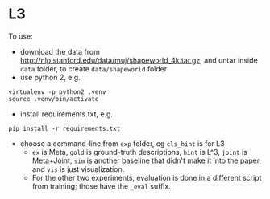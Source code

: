 # L3

To use:
- download the data from http://nlp.stanford.edu/data/muj/shapeworld_4k.tar.gz, and untar inside `data` folder, to create `data/shapeworld` folder
- use python 2, e.g.
```
virtualenv -p python2 .venv
source .venv/bin/activate
```
- install requirements.txt, e.g.
```
pip install -r requirements.txt
```
- choose a command-line from `exp` folder, eg `cls_hint` is for L3
    - `ex` is Meta, `gold` is ground-truth descriptions, `hint` is L^3, `joint` is Meta+Joint, `sim` is another baseline that didn't make it into the paper, and `vis` is just visualization.
    - For the other two experiments, evaluation is done in a different script from training; those have the `_eval` suffix.
